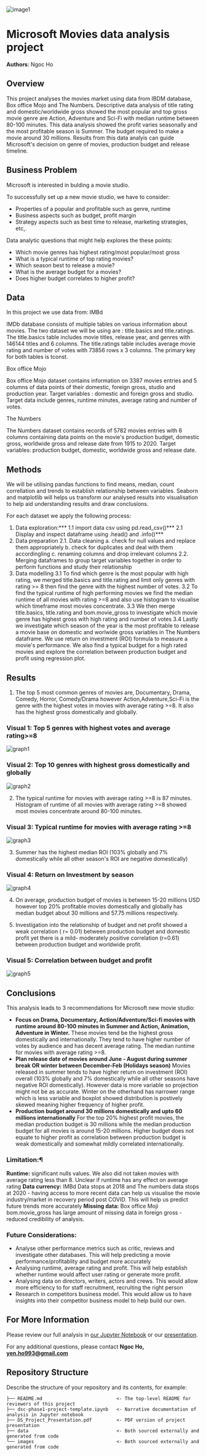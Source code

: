 ![image1](RT_300EssentialMovies_700X250.jpeg)
# Microsoft Movies data analysis project

**Authors**: Ngoc Ho

## Overview
This project analyses the movies market using data from IBDM database, Box office Mojo and The Numbers. Descriptive data analysis of title rating and domestic/worldwide gross showed the most popular and top gross movie genre are Action, Adventure and Sci-Fi with median runtime between 80-100 minutes. This data analysis showed the profit varies seasonally and the most profitable season is Summer. The budget required to make a movie around 30 millions. Results from this data analyis can guide Microsoft's decision on genre of movies, production budget and release timeline. 

## Business Problem
Microsoft is interested in bulding a movie studio. 

To successfully set up a new movie studio, we have to consider:
- Properties of a popular and profitable such as genre, runtime 
- Business aspects such as budget, profit margin
- Strategy aspects such as best time to release, marketing strategies, etc,.

Data analytic questions that might help explores the these points:
- Which movie genres has highest rating/most popular/most gross
- What is a typical runtime of top rating movies?
- Which season best to release a movie?
- What is the average budget for a movies?
- Does higher budget correlates to higher profit?

## Data
In this project we use data from:
IMBd

IMDb database consists of multiple tables on various information about movies. The two dataset we will be using are : title.basics and title.ratings.
The title.basics table includes movie titles, release year, and genres with 146144 titles and 6 columns. The title.ratings table includes average movie rating and number of votes with 73856 rows x 3 columns. The primary key for both tables is tconst.

Box office Mojo 

Box office Mojo dataset contains information on 3387 movies entries and 5 columns of data points of their domestic, foreign gross, studio and production year. 
Target variables : domestic and foreign gross and studio.
Target data include genres, runtime minutes, average rating and number of votes. 

The Numbers 

The Numbers dataset contains records of 5782 movies entries with 6 columns containing data points on the movie's production budget, domestic gross, worldwide gross and release date from 1915 to 2020.
Target variables: production budget, domestic, worldwide gross and release date.

## Methods
We will be utilising pandas functions to find means, median, count correllation and trends to establish relationship between variables. Seaborn and matplotlib will helps us transform our analysed results into visualisation to help aid understanding results and draw conclusions.  

For each dataset we apply the following process:
1. Data exploration:*** 
    1.1 import data csv using pd.read_csv()***
    2.1 Display and inspect dataframe using .head() and .info()***
2. Data preparation 
    2.1. Data cleaning 
        a. check for null values and replace them appropriately 
        b. check for duplicates and deal with them accordingling 
        c. renaming columns and drop irrelevant columns 
    2.2. Merging dataframes to group target variables together in order to perform functions and study their relationship
 3. Data modelling 
    3.1 To find which genre is the most popular with high rating, we merged title.basics and title.rating and limit only genres with rating >= 8 then find the genre with the highest number of votes. 
    3.2 To find the typical runtime of high performing movies we find the median runtime of all movies with rating >=8 and also use histogram to visualise which timeframe most movies concentrate. 
    3.3 We then merge title.basics, title.rating and bom.movie_gross to investigate which movie genre has highest gross with high rating and number of votes 
    3.4 Lastly we investigate which season of the year is the most profitable to release a movie base on domestic and worlwide gross variables in The Numbers dataframe. We use return on investment (ROI) formula to measure a movie's performance. We also find a typical budget for a high rated movies and explore the correlation between production budget and profit using regression plot.  

## Results
1. The top 5 most common genres of movies are, Documentary, Drama, Comedy, Horror, Comedy/Drama however Action,Adventure,Sci-Fi is the genre with the highest votes in movies with average rating >=8. It also has the highest gross domestically and globally.

### Visual 1: Top 5 genres with highest votes and average rating>=8
![graph1](fig_1.png)

### Visual 2: Top 10 genres with highest gross domestically and globally
![graph2](fig_2.png)

2. The typical runtime for movies with average rating >=8 is 87 minutes. Histogram of runtime of all movies with average rating >=8 showed most movies concentrate around 80-100 minutes. 

### Visual 3: Typical runtime for movies with average rating >=8
![graph3](hist.png)

3. Summer has the highest median ROI (103% globally and 7% domestically while all other season's ROI are negative domestically)

### Visual 4: Return on Investment by season
![graph4](bar.png)

4. On average, production budget of movies is between 15-20 millions USD however top 20% profitable movies domestically and globally has median budget about 30 millions and 57.75 millions respectively.

5. Investigation into the relationship of budget and net profit showed a weak correlation ( r= 0.01) between production budget and domestic profit yet there is a  mild- moderately positive correlation (r=0.61) between production budget and worldwide profit.

### Visual 5: Correlation between budget and profit
![graph5](fig_10.png)


## Conclusions

This analysis leads to 3 recommendations for Microsoft new movie studio:
- **Focus on Drama, Documentary, Action/Adventure/Sci-fi movies with runtime around 80-100 minutes in Summer and Action, Animation, Adventure in Winter.** These movies tend be the highest gross domestically and internationally. They tend to have higher number of votes by audience and has decent average rating. The median runtime for movies with average rating >=8. 
- **Plan release date of movies around June - August during summer break OR winter between December-Feb (Holidays season)** Movies released in summer tends to have higher return on investment (ROI) overall (103% globally and 7% domestically while all other seasons have negative ROI domestically). However data is more variable so projection might not be as accurate. Winter on the otherhand has narrower range which is less variable and boxplot showed distribution is postively skewed meaning higher frequency of higher profit. 
- **Production budget around 30 millions domestically and upto 60 millions internationally** For the top 20% highest profit movies, the median production budget is 30 millions while the median production budget for all movies is around 15-20 millions.  Higher budget does not equate to higher profit as correlation between production budget is weak domestically and somewhat mildly correlated internationally. 

### Limitation:¶
**Runtime:** significant nulls values. We also did not taken movies with average rating less than 8. Unclear if runtime has any effect on average rating
**Data currency:** IMBd Data stops at 2018 and The numbers data stops at 2020 - having access to more recent data can help us visualise the movie industry/market in recovery period post COVID. This will help us predict future trends more accurately
**Missing data:** Box office Moji bom.movie_gross has large amount of missing data in foreign gross - reduced credibility of analysis.

 ### Future Considerations:

- Analyse other performance metrics such as critic, reviews and investigate other databases. This will help predicting a movie performance/profitablity and budget more accurately 
- Analysing runtime, average rating and profit. This will help establish whether runtime would affect user rating or generate more profit. 
- Analysing data on directors, writers, actors and crews. This would allow more efficiency to for staff recruitment, recruiting the right person  
- Research in competitors business model. This would allow us to have insights into their competitor business model to help build our own. 

## For More Information

Please review our full analysis in [our Jupyter Notebook](dsc-phase1-project-template.final.ipynb) or our [presentation](DS_Project_Presentation.pdf).

For any additional questions, please contact **Ngoc Ho, yen.ho993@gmail.com**

## Repository Structure

Describe the structure of your repository and its contents, for example:

```
├── README.md                           <- The top-level README for reviewers of this project
├── dsc-phase1-project-template.ipynb   <- Narrative documentation of analysis in Jupyter notebook
├── DS_Project_Presentation.pdf         <- PDF version of project presentation
├── data                                <- Both sourced externally and generated from code
└── images                              <- Both sourced externally and generated from code
```
